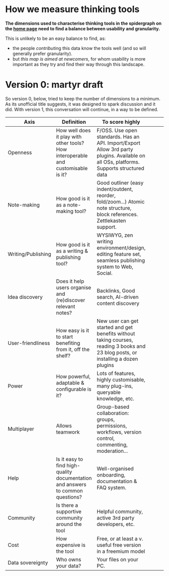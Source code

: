 # How we measure thinking tools

**The dimensions used to characterise thinking tools in the spidergraph on the [home page]([[README]]) need to find a balance between usability and granularity.**

This is unlikely to be an easy balance to find, as:
* the people *contributin*g this data know the tools well (and so will generally prefer granularity). 
* but *this map is aimed at newcomers*, for whom usability is more important as they try and find their way through this landscape.

# Version 0: martyr draft

So version 0, below, tried to keep the number of dimensions to a minimum. As its unofficial title suggests, it was designed to spark discussion and it did. With version 1, this conversation will continue, in a way to be defined.

| **Axis**           | **Definition**                                                                    | **To score highly**                                                                                                                           |     |     |     |     |
| ------------------ | --------------------------------------------------------------------------------- | --------------------------------------------------------------------------------------------------------------------------------------------- | --- | --- | --- | --- |
| Openness           | How well does it play with other tools? How interoperable and customisable is it? | F/OSS.  Use open standards.  Has an API.  Import/Export  Allow 3rd party plugins.  Available on all OSs, platforms.  Supports structured data |     |     |     |     |
| Note-making        | How good is it as a note-making tool?                                             | Good outliner (easy indent/outdent, reorder, fold/zoom...)  Atomic note structure, block references.  Zettlekasten support.                   |     |     |     |     |
| Writing/Publishing | How good is it as a writing & publishing tool?                                    | WYSIWYG, zen writing environment/design, editing feature set, seamless publishing system to Web, Social.                                      |     |     |     |     |
| Idea discovery     | Does it help users organise and (re)discover relevant notes?                      | Backlinks, Good search, AI-driven content discovery                                                                                           |     |     |     |     |
| User-friendliness  | How easy is it to start benefiting from it, off the shelf?                        | New user can get started and get benefits without taking courses, reading 3 books and 23 blog posts, or installing a dozen plugins            |     |     |     |     |
| Power              | How powerful, adaptable & configurable is it?                                     | Lots of features, highly customisable, many plug-ins, queryable knowledge, etc.                                                               |     |     |     |     |
| Multiplayer        | Allows teamwork                                                                   | Group-based collaboration: groups, permissions, workflows, version control, commenting, moderation...                                         |     |     |     |     |
| Help               | Is it easy to find high-quality documentation and answers to common questions?    | Well-organised onboarding, documentation & FAQ system.                                                                                        |     |     |     |     |
| Community          | Is there a supportive community around the tool                                   | Helpful community, active 3rd party developers, etc.                                                                                          |     |     |     |     |
| Cost               | How expensive is the tool                                                         | Free, or at least a v. useful free version in a freemium model                                                                                |     |     |     |     |
| Data sovereignty   | Who owns your data?                                                               | Your files on your PC.                                                                                                                        |     |     |     |     |
